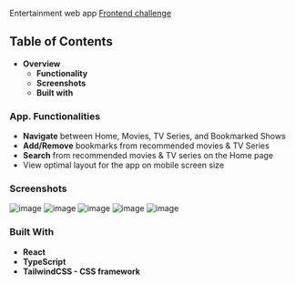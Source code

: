 Entertainment web app [Frontend challenge](https://www.frontendmentor.io/challenges/entertainment-web-app-J-UhgAW1X)
## Table of Contents
* <strong>Overview</strong>
    * <strong>Functionality</strong>
    * <strong>Screenshots</strong>
    * <strong>Built with</strong>
### App. Functionalities
* <strong>Navigate</strong> between Home, Movies, TV Series, and Bookmarked Shows
* <strong>Add/Remove</strong> bookmarks from recommended movies & TV Series
* <strong>Search</strong> from recommended movies & TV series on the Home page
* View optimal layout for the app on mobile screen size
### Screenshots
![image](https://user-images.githubusercontent.com/89903354/192151041-459afdf3-bc5f-4231-9e71-97f7beafb352.png)
![image](https://user-images.githubusercontent.com/89903354/192151080-9b0bc529-cf86-4b6c-95fc-7c0677a59262.png)
![image](https://user-images.githubusercontent.com/89903354/192151185-8fb874ac-3f95-4fb1-a04b-123b6fd039e3.png)
![image](https://user-images.githubusercontent.com/89903354/192151227-9c45e1ee-bbe0-4853-928c-a7e6f6c84c93.png)
![image](https://user-images.githubusercontent.com/89903354/192151285-a974ae74-9b78-4d92-9afb-242250209c36.png)
### Built With
* <strong>React</strong>
* <strong>TypeScript</strong>
* <strong>TailwindCSS - CSS framework</strong>

